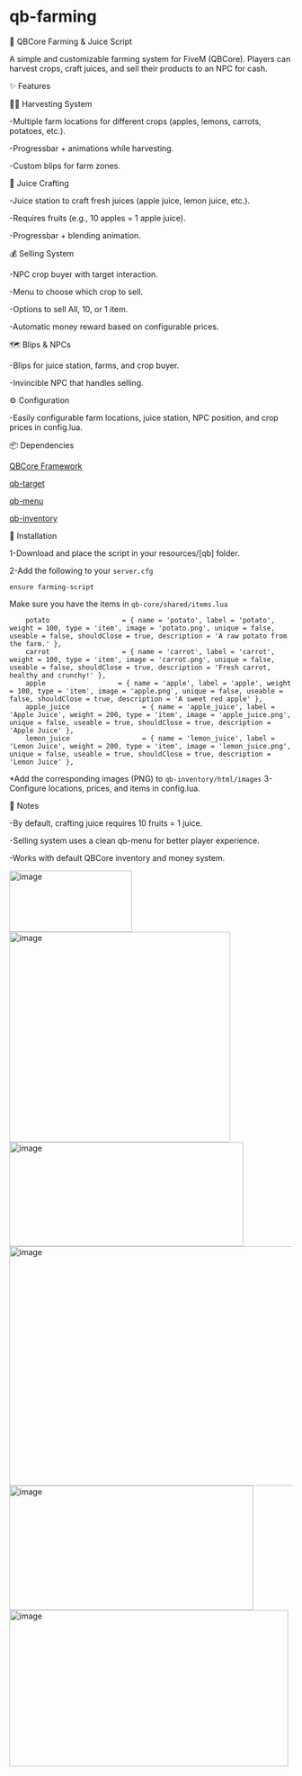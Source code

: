 # qb-farming
🌾 QBCore Farming & Juice Script

A simple and customizable farming system for FiveM (QBCore).
Players can harvest crops, craft juices, and sell their products to an NPC for cash.

✨ Features

👨‍🌾 Harvesting System

-Multiple farm locations for different crops (apples, lemons, carrots, potatoes, etc.).

-Progressbar + animations while harvesting.

-Custom blips for farm zones.

🥤 Juice Crafting

-Juice station to craft fresh juices (apple juice, lemon juice, etc.).

-Requires fruits (e.g., 10 apples = 1 apple juice).

-Progressbar + blending animation.

💰 Selling System

-NPC crop buyer with target interaction.

-Menu to choose which crop to sell.

-Options to sell All, 10, or 1 item.

-Automatic money reward based on configurable prices.

🗺️ Blips & NPCs

-Blips for juice station, farms, and crop buyer.

-Invincible NPC that handles selling.

⚙️ Configuration

-Easily configurable farm locations, juice station, NPC position, and crop prices in config.lua.

📦 Dependencies

[QBCore Framework](https://github.com/qbcore-framework/qb-core.git)

[qb-target](https://github.com/qbcore-framework/qb-target.git)

[qb-menu](https://github.com/qbcore-framework/qb-menu.git)

[qb-inventory](https://github.com/qbcore-framework/qb-inventory.git)

🚀 Installation

1-Download and place the script in your resources/[qb] folder.

2-Add the following to your ```server.cfg```

```ensure qb-core
ensure farming-script
```
Make sure you have the items in ```qb-core/shared/items.lua```
```	lemon                  = { name = 'lemon', label = 'lemon', weight = 100, type = 'item', image = 'lemon.png', unique = false, useable = false, shouldClose = true, description = 'Fresh lemon, perfect for juice!' },
    potato                  = { name = 'potato', label = 'potato', weight = 100, type = 'item', image = 'potato.png', unique = false, useable = false, shouldClose = true, description = 'A raw potato from the farm.' },
	carrot                  = { name = 'carrot', label = 'carrot', weight = 100, type = 'item', image = 'carrot.png', unique = false, useable = false, shouldClose = true, description = 'Fresh carrot, healthy and crunchy!' },
    apple                  = { name = 'apple', label = 'apple', weight = 100, type = 'item', image = 'apple.png', unique = false, useable = false, shouldClose = true, description = 'A sweet red apple' },
	apple_juice                  = { name = 'apple_juice', label = 'Apple Juice', weight = 200, type = 'item', image = 'apple_juice.png', unique = false, useable = true, shouldClose = true, description = 'Apple Juice' },
    lemon_juice                  = { name = 'lemon_juice', label = 'Lemon Juice', weight = 200, type = 'item', image = 'lemon_juice.png', unique = false, useable = true, shouldClose = true, description = 'Lemon Juice' },
```
*Add the corresponding images (PNG) to ```qb-inventory/html/images```
3-Configure locations, prices, and items in config.lua.

📝 Notes

-By default, crafting juice requires 10 fruits = 1 juice.

-Selling system uses a clean qb-menu for better player experience.

-Works with default QBCore inventory and money system.

<img width="218" height="109" alt="image" src="https://github.com/user-attachments/assets/c9f2faf5-aaff-49ad-8f84-fe9b5b3e6a92" />

<img width="393" height="374" alt="image" src="https://github.com/user-attachments/assets/8de1c947-6b84-463d-bc05-6becb47a0c7a" />

<img width="416" height="185" alt="image" src="https://github.com/user-attachments/assets/5cce3ba9-be1c-4a47-b64d-3d838fc89e3e" />

<img width="654" height="426" alt="image" src="https://github.com/user-attachments/assets/37e52b98-5fda-4459-8ffc-7fa420c8050b" />

<img width="434" height="221" alt="image" src="https://github.com/user-attachments/assets/4cdfbac9-66b0-4fe7-a88b-36b4e9d6fd66" />

<img width="496" height="278" alt="image" src="https://github.com/user-attachments/assets/09089344-c5a7-41b4-96c4-92282e5ba1b0" />
